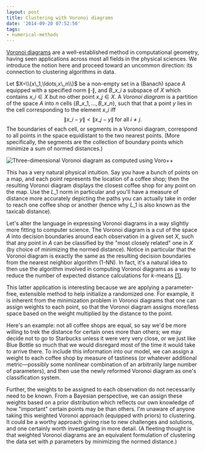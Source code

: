 ```yaml
---
layout: post
title: Clustering with Voronoi diagrams
date: '2014-09-20 07:52:56'
tags:
- numerical-methods
---
```


[Voronoi diagrams](http://en.wikipedia.org/wiki/Voronoi_diagram) are a well-established method in computational geometry, having seen applications across most all fields in the physical sciences. We introduce the notion here and proceed toward an uncommon direction: its connection to clustering algorithms in data.

Let $X=\\{x\_1,\ldots,x\_n\\}$ be a non-empty set in a (Banach) space $A$ equipped with a specified norm $\|\cdot\|$, and $B\_{x\_i}$ a subspace of $X$ which contains $x\_i\in X$ but no other point $x\_j\in X$. A _Voronoi diagram_ is a partition of the space $A$ into $n$ cells $\{B\_{x\_1},\ldots, B\_{x\_n}\}$, such that that a point $y$ lies in the cell corresponding to the element $x\_i$ iff
$$
\|x\_i - y\| < \|x\_j - y\| \;\textrm{for all}\;i\neq j.
$$
The boundaries of each cell, or segments in a Voronoi diagram, correspond to all points in the space equidistant to the two nearest points. (More specifically, the segments are the collection of boundary points which minimize a sum of normed distances.)

![Three-dimensional Voronoi diagram as computed using Voro++](/blog/content/images/2014/Sep/voronoi.png)

This has a very natural physical intuition. Say you have a bunch of points on a map, and each point represents the location of a coffee shop; then the resulting Voronoi diagram displays the closest coffee shop for any point on the map. Use the $L\_1$ norm in particular and you'll have a measure of distance more accurately depicting the paths you can actually take in order to reach one coffee shop or another (hence why $L\_1$ is also known as the taxicab distance).

Let's alter the language in expressing Voronoi diagrams in a way slightly more fitting to computer science. The Voronoi diagram is a cut of the space $A$ into decision boundaries around each observation in a given set $X$, such that any point in $A$ can be classified by the "most closely related" one in $X$ (by choice of minimizing the normed distance). Notice in particular that the Voronoi diagram is exactly the same as the resulting decision boundaries from the nearest neighbor algorithm (1-NN). In fact, it's a natural idea to then use the algorithm involved in computing Voronoi diagrams as a way to reduce the number of expected distance calculations for $k$-means [[1]](http://www2.informatik.uni-freiburg.de/~danlee/publications/voronoi.pdf).

This latter application is interesting because we are applying a parameter-free, extensible method to help initialize a randomized one. For example, it is inherent from the minimization problem in Voronoi diagrams that one can assign weights to each point, so that the Voronoi diagram assigns more/less space based on the weight multiplied by the distance to the point.

Here's an example: not all coffee shops are equal, so say we'd be more willing to trek the distance for certain ones more than others; we may decide not to go to Starbucks unless it were very very close, or we just like Blue Bottle so much that we would disregard most of the time it would take to arrive there. To include this information into our model, we can assign a weight to each coffee shop by measure of tastiness (or whatever additional metric—possibly some nonlinear combination of an arbitrarily large number of parameters), and then use the newly reformed Voronoi diagram as one's classification system.

Further, the weights to be assigned to each observation do not necessarily need to be known. From a Bayesian perspective, we can assign these weights based on a prior distribution which reflects our own knowledge of how "important" certain points may be than others. I'm unaware of anyone taking this weighted Voronoi approach (equipped with priors) to clustering. It could be a worthy approach giving rise to new challenges and solutions, and one certainly worth investigating in more detail. (A fleeting thought is that weighted Voronoi diagrams are an equivalent formulation of clustering the data set with $p$ parameters by minimizing the normed distance.)
